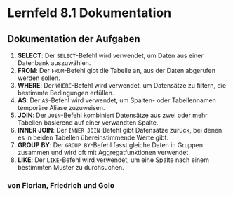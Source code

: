 # Lernfeld 8.1 Dokumentation
## Dokumentation der Aufgaben

1. **SELECT**: Der `SELECT`-Befehl wird verwendet, um Daten aus einer Datenbank auszuwählen.
2. **FROM**: Der `FROM`-Befehl gibt die Tabelle an, aus der Daten abgerufen werden sollen.
3. **WHERE**: Der `WHERE`-Befehl wird verwendet, um Datensätze zu filtern, die bestimmte Bedingungen erfüllen.
4. **AS**: Der `AS`-Befehl wird verwendet, um Spalten- oder Tabellennamen temporäre Aliase zuzuweisen.
5. **JOIN**: Der `JOIN`-Befehl kombiniert Datensätze aus zwei oder mehr Tabellen basierend auf einer verwandten Spalte.
6. **INNER JOIN**: Der `INNER JOIN`-Befehl gibt Datensätze zurück, bei denen es in beiden Tabellen übereinstimmende Werte gibt.
7. **GROUP BY**: Der `GROUP BY`-Befehl fasst gleiche Daten in Gruppen zusammen und wird oft mit Aggregatfunktionen verwendet.
8. **LIKE**: Der `LIKE`-Befehl wird verwendet, um eine Spalte nach einem bestimmten Muster zu durchsuchen.

### von Florian, Friedrich und Golo
